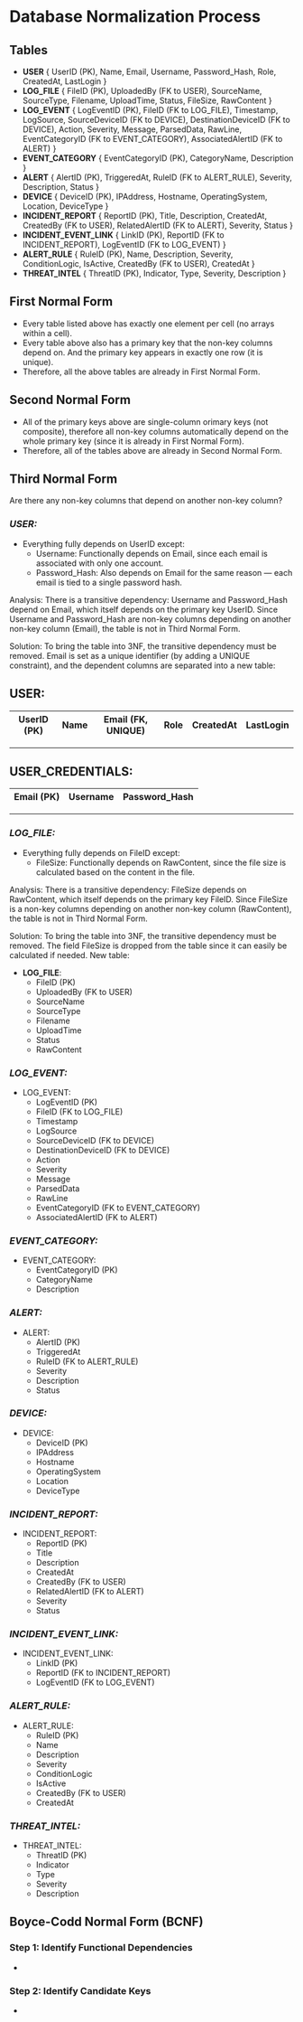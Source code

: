 # Database Normalization Process

## Tables
- **USER** {
    UserID (PK),
    Name,
    Email,
    Username,
    Password_Hash,
    Role,
    CreatedAt,
    LastLogin
}
- **LOG_FILE** {
    FileID (PK),
    UploadedBy (FK to USER),
    SourceName,
    SourceType,
    Filename,
    UploadTime,
    Status,
    FileSize,
    RawContent
}
- **LOG_EVENT** {
    LogEventID (PK),
    FileID (FK to LOG_FILE),
    Timestamp,
    LogSource,
    SourceDeviceID (FK to DEVICE),
    DestinationDeviceID (FK to DEVICE),
    Action,
    Severity,
    Message,
    ParsedData,
    RawLine,
    EventCategoryID (FK to EVENT_CATEGORY),
    AssociatedAlertID (FK to ALERT)
}
- **EVENT_CATEGORY** {
    EventCategoryID (PK),
    CategoryName,
    Description
}
- **ALERT** {
    AlertID (PK),
    TriggeredAt,
    RuleID (FK to ALERT_RULE),
    Severity,
    Description,
    Status
}
- **DEVICE** {
    DeviceID (PK),
    IPAddress,
    Hostname,
    OperatingSystem,
    Location,
    DeviceType
}
- **INCIDENT_REPORT** {
    ReportID (PK),
    Title,
    Description,
    CreatedAt,
    CreatedBy (FK to USER),
    RelatedAlertID (FK to ALERT),
    Severity,
    Status
}
- **INCIDENT_EVENT_LINK** {
    LinkID (PK),
    ReportID (FK to INCIDENT_REPORT),
    LogEventID (FK to LOG_EVENT)
}
- **ALERT_RULE** {
    RuleID (PK),
    Name,
    Description,
    Severity,
    ConditionLogic,
    IsActive,
    CreatedBy (FK to USER),
    CreatedAt
}
- **THREAT_INTEL** {
    ThreatID (PK),
    Indicator,
    Type,
    Severity,
    Description
}

## First Normal Form
- Every table listed above has exactly one element per cell (no arrays within a cell).
- Every table above also has a primary key that the non-key columns depend on. And the primary key appears in exactly one row (it is unique).
- Therefore, all the above tables are already in First Normal Form.

## Second Normal Form
- All of the primary keys above are single-column orimary keys (not composite), therefore all non-key columns automatically depend on the whole primary key (since it is already in First Normal Form).
- Therefore, all of the tables above are already in Second Normal Form.

## Third Normal Form
Are there any non-key columns that depend on another non-key column?

### *USER:*
- Everything fully depends on UserID except:
    - Username: Functionally depends on Email, since each email is associated with only one account.
    - Password_Hash: Also depends on Email for the same reason — each email is tied to a single password hash.

Analysis:
There is a transitive dependency: Username and Password_Hash depend on Email, which itself depends on the primary key UserID. Since Username and Password_Hash are non-key columns depending on another non-key column (Email), the table is not in Third Normal Form.

Solution:
To bring the table into 3NF, the transitive dependency must be removed. Email is set as a unique identifier (by adding a UNIQUE constraint), and the dependent columns are separated into a new table:

**USER**:
---
| UserID (PK) | Name | Email (FK, UNIQUE) | Role | CreatedAt | LastLogin |
|-------------|------|--------------------|------|-----------|-----------|
---

**USER_CREDENTIALS**:
---
| Email (PK) | Username | Password_Hash |
|------------|----------|----------------|
---

### *LOG_FILE:*
- Everything fully depends on FileID except:
    - FileSize: Functionally depends on RawContent, since the file size is calculated based on the content in the file.

Analysis:
There is a transitive dependency: FileSize depends on RawContent, which itself depends on the primary key FileID. Since FileSize is a non-key columns depending on another non-key column (RawContent), the table is not in Third Normal Form.

Solution:
To bring the table into 3NF, the transitive dependency must be removed. The field FileSize is dropped from the table since it can easily be calculated if needed. New table:
- **LOG_FILE**:
    - FileID (PK)
    - UploadedBy (FK to USER)
    - SourceName
    - SourceType
    - Filename
    - UploadTime
    - Status
    - RawContent

### *LOG_EVENT:*
- LOG_EVENT:
    - LogEventID (PK)
    - FileID (FK to LOG_FILE)
    - Timestamp
    - LogSource
    - SourceDeviceID (FK to DEVICE)
    - DestinationDeviceID (FK to DEVICE)
    - Action
    - Severity
    - Message
    - ParsedData
    - RawLine
    - EventCategoryID (FK to EVENT_CATEGORY)
    - AssociatedAlertID (FK to ALERT)

### *EVENT_CATEGORY:*
- EVENT_CATEGORY:
    - EventCategoryID (PK)
    - CategoryName
    - Description

### *ALERT:*
- ALERT:
    - AlertID (PK)
    - TriggeredAt
    - RuleID (FK to ALERT_RULE)
    - Severity
    - Description
    - Status

### *DEVICE:*
- DEVICE:
    - DeviceID (PK)
    - IPAddress
    - Hostname
    - OperatingSystem
    - Location
    - DeviceType

### *INCIDENT_REPORT:*
- INCIDENT_REPORT:
    - ReportID (PK)
    - Title
    - Description
    - CreatedAt
    - CreatedBy (FK to USER)
    - RelatedAlertID (FK to ALERT)
    - Severity
    - Status

### *INCIDENT_EVENT_LINK:*
- INCIDENT_EVENT_LINK:
    - LinkID (PK)
    - ReportID (FK to INCIDENT_REPORT)
    - LogEventID (FK to LOG_EVENT)

### *ALERT_RULE:*
- ALERT_RULE:
    - RuleID (PK)
    - Name
    - Description
    - Severity
    - ConditionLogic
    - IsActive
    - CreatedBy (FK to USER)
    - CreatedAt

### *THREAT_INTEL:*
- THREAT_INTEL:
    - ThreatID (PK)
    - Indicator
    - Type
    - Severity
    - Description

## Boyce-Codd Normal Form (BCNF)
### Step 1: Identify Functional Dependencies
- 

### Step 2: Identify Candidate Keys
- 